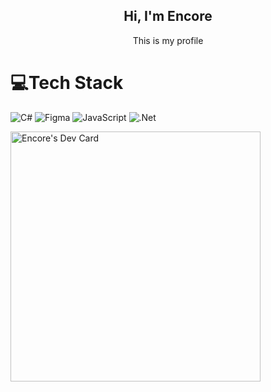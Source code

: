  <h2 align="center"><bold>Hi, I'm Encore</bold></h2>
<p align="center">This is my profile</p>

# 💻Tech Stack
![C#](https://img.shields.io/badge/c%23-%23239120.svg?style=flat-square&logo=c-sharp&logoColor=white) ![Figma](https://img.shields.io/badge/figma-%23F24E1E.svg?style=flat-square&logo=figma&logoColor=white) ![JavaScript](https://img.shields.io/badge/javascript-%23323330.svg?style=flat-square&logo=javascript&logoColor=%23F7DF1E) ![.Net](https://img.shields.io/badge/.NET-5C2D91?style=flat-square&logo=.net&logoColor=white)

<a href="https://app.daily.dev/encore1902"><img src="https://api.daily.dev/devcards/c04ded639fe34175a125c1324f2864cb.png?r=gol" width="400" alt="Encore's Dev Card"/></a>

